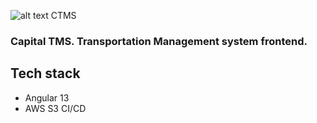 ![alt text](https://github.com/TameruHailesilassie/ctm-frontend/blob/main/src/assets/images/light-ctms-logo.png?raw=true)  CTMS 
### Capital TMS.  Transportation Management system frontend.


## Tech stack
* Angular 13
* AWS S3 CI/CD

